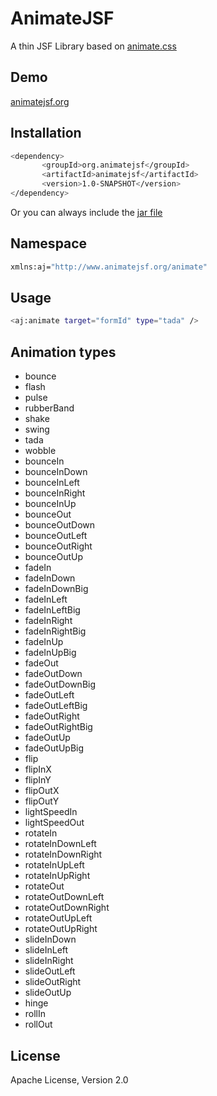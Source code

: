 AnimateJSF
=========

A thin JSF Library based on [animate.css]

Demo
-----------
[animatejsf.org]

Installation
--------------

```sh
<dependency>
       <groupId>org.animatejsf</groupId>
       <artifactId>animatejsf</artifactId>
       <version>1.0-SNAPSHOT</version>
</dependency>
```
Or you can always include the [jar file]

Namespace
--------------
```sh
xmlns:aj="http://www.animatejsf.org/animate"
```

Usage
--------------
```sh
<aj:animate target="formId" type="tada" />
```
Animation types
-----------
* bounce
* flash
* pulse
* rubberBand
* shake
* swing
* tada
* wobble
* bounceIn
* bounceInDown
* bounceInLeft
* bounceInRight
* bounceInUp
* bounceOut
* bounceOutDown
* bounceOutLeft
* bounceOutRight
* bounceOutUp
* fadeIn
* fadeInDown
* fadeInDownBig
* fadeInLeft
* fadeInLeftBig
* fadeInRight
* fadeInRightBig
* fadeInUp
* fadeInUpBig
* fadeOut
* fadeOutDown
* fadeOutDownBig
* fadeOutLeft
* fadeOutLeftBig
* fadeOutRight
* fadeOutRightBig
* fadeOutUp
* fadeOutUpBig
* flip
* flipInX
* flipInY
* flipOutX
* flipOutY
* lightSpeedIn
* lightSpeedOut
* rotateIn
* rotateInDownLeft
* rotateInDownRight
* rotateInUpLeft
* rotateInUpRight
* rotateOut
* rotateOutDownLeft
* rotateOutDownRight
* rotateOutUpLeft
* rotateOutUpRight
* slideInDown
* slideInLeft
* slideInRight
* slideOutLeft
* slideOutRight
* slideOutUp
* hinge
* rollIn
* rollOut


License
----

Apache License, Version 2.0



[animate.css]:http://daneden.github.io/animate.css/
[animatejsf.org]:http://animatejsf.org
[jar file]:https://oss.sonatype.org/content/repositories/releases/org/animatejsf/animatejsf/1.0/animatejsf-1.0.jar
